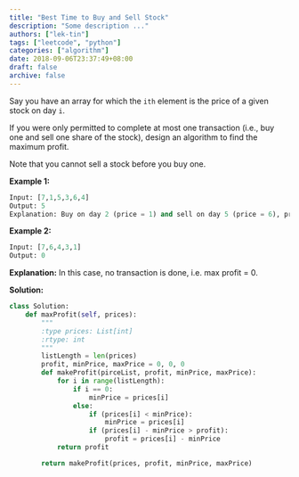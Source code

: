 ```yaml
---
title: "Best Time to Buy and Sell Stock"
description: "Some description ..."
authors: ["lek-tin"]
tags: ["leetcode", "python"]
categories: ["algorithm"]
date: 2018-09-06T23:37:49+08:00
draft: false
archive: false
---
```

Say you have an array for which the `ith` element is the price of a given stock on day `i`.

If you were only permitted to complete at most one transaction (i.e., buy one and sell one share of the stock), design an algorithm to find the maximum profit.

Note that you cannot sell a stock before you buy one.

**Example 1:**
```python
Input: [7,1,5,3,6,4]
Output: 5
Explanation: Buy on day 2 (price = 1) and sell on day 5 (price = 6), profit = 6-1 = 5. Not 7-1 = 6, as selling price needs to be larger than buying price.
```
**Example 2:**
```python
Input: [7,6,4,3,1]
Output: 0
```
**Explanation:** In this case, no transaction is done, i.e. max profit = 0.

**Solution:**
```python
class Solution:
    def maxProfit(self, prices):
        """
        :type prices: List[int]
        :rtype: int
        """
        listLength = len(prices)
        profit, minPrice, maxPrice = 0, 0, 0
        def makeProfit(pirceList, profit, minPrice, maxPrice):
            for i in range(listLength):
                if i == 0:
                    minPrice = prices[i]
                else:
                    if (prices[i] < minPrice):
                        minPrice = prices[i]
                    if (prices[i] - minPrice > profit):
                        profit = prices[i] - minPrice
            return profit

        return makeProfit(prices, profit, minPrice, maxPrice)
```

